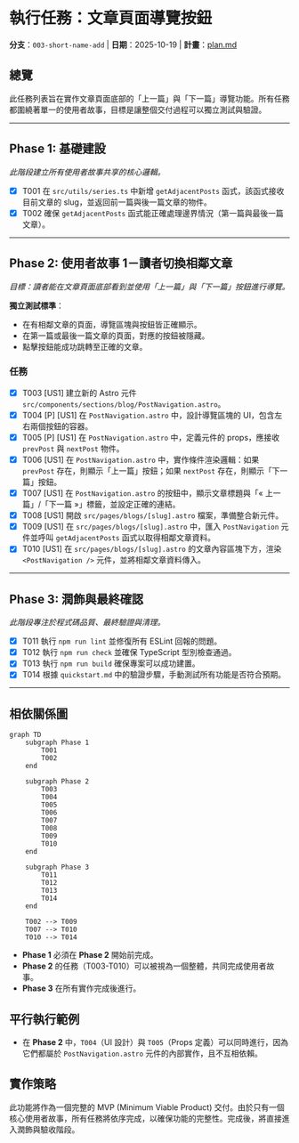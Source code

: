 # 執行任務：文章頁面導覽按鈕

**分支**：`003-short-name-add` | **日期**：2025-10-19 | **計畫**：[plan.md](./plan.md)

## 總覽

此任務列表旨在實作文章頁面底部的「上一篇」與「下一篇」導覽功能。所有任務都圍繞著單一的使用者故事，目標是讓整個交付過程可以獨立測試與驗證。

---

## Phase 1: 基礎建設

*此階段建立所有使用者故事共享的核心邏輯。*

- [X] T001 在 `src/utils/series.ts` 中新增 `getAdjacentPosts` 函式，該函式接收目前文章的 slug，並返回前一篇與後一篇文章的物件。
- [X] T002 確保 `getAdjacentPosts` 函式能正確處理邊界情況（第一篇與最後一篇文章）。

---

## Phase 2: 使用者故事 1－讀者切換相鄰文章

*目標：讀者能在文章頁面底部看到並使用「上一篇」與「下一篇」按鈕進行導覽。*

**獨立測試標準**：
- 在有相鄰文章的頁面，導覽區塊與按鈕皆正確顯示。
- 在第一篇或最後一篇文章的頁面，對應的按鈕被隱藏。
- 點擊按鈕能成功跳轉至正確的文章。

### 任務

- [X] T003 [US1] 建立新的 Astro 元件 `src/components/sections/blog/PostNavigation.astro`。
- [X] T004 [P] [US1] 在 `PostNavigation.astro` 中，設計導覽區塊的 UI，包含左右兩個按鈕的容器。
- [X] T005 [P] [US1] 在 `PostNavigation.astro` 中，定義元件的 props，應接收 `prevPost` 與 `nextPost` 物件。
- [X] T006 [US1] 在 `PostNavigation.astro` 中，實作條件渲染邏輯：如果 `prevPost` 存在，則顯示「上一篇」按鈕；如果 `nextPost` 存在，則顯示「下一篇」按鈕。
- [X] T007 [US1] 在 `PostNavigation.astro` 的按鈕中，顯示文章標題與「« 上一篇」/「下一篇 »」標籤，並設定正確的連結。
- [X] T008 [US1] 開啟 `src/pages/blogs/[slug].astro` 檔案，準備整合新元件。
- [X] T009 [US1] 在 `src/pages/blogs/[slug].astro` 中，匯入 `PostNavigation` 元件並呼叫 `getAdjacentPosts` 函式以取得相鄰文章資料。
- [X] T010 [US1] 在 `src/pages/blogs/[slug].astro` 的文章內容區塊下方，渲染 `<PostNavigation />` 元件，並將相鄰文章資料傳入。

---

## Phase 3: 潤飾與最終確認

*此階段專注於程式碼品質、最終驗證與清理。*

- [X] T011 執行 `npm run lint` 並修復所有 ESLint 回報的問題。
- [X] T012 執行 `npm run check` 並確保 TypeScript 型別檢查通過。
- [X] T013 執行 `npm run build` 確保專案可以成功建置。
- [X] T014 根據 `quickstart.md` 中的驗證步驟，手動測試所有功能是否符合預期。

---

## 相依關係圖

```mermaid
graph TD
    subgraph Phase 1
        T001
        T002
    end

    subgraph Phase 2
        T003
        T004
        T005
        T006
        T007
        T008
        T009
        T010
    end

    subgraph Phase 3
        T011
        T012
        T013
        T014
    end

    T002 --> T009
    T007 --> T010
    T010 --> T014
```

- **Phase 1** 必須在 **Phase 2** 開始前完成。
- **Phase 2** 的任務（T003-T010）可以被視為一個整體，共同完成使用者故事。
- **Phase 3** 在所有實作完成後進行。

## 平行執行範例

- 在 **Phase 2** 中，`T004`（UI 設計）與 `T005`（Props 定義）可以同時進行，因為它們都屬於 `PostNavigation.astro` 元件的內部實作，且不互相依賴。

## 實作策略

此功能將作為一個完整的 MVP (Minimum Viable Product) 交付。由於只有一個核心使用者故事，所有任務將依序完成，以確保功能的完整性。完成後，將直接進入潤飾與驗收階段。
